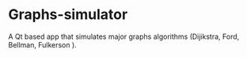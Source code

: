 # Graphs-simulator
A Qt based app that simulates major graphs algorithms (Dijikstra, Ford, Bellman, Fulkerson ).
